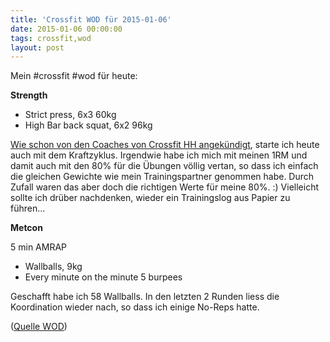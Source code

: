 ```yaml
---
title: 'Crossfit WOD für 2015-01-06'
date: 2015-01-06 00:00:00 
tags: crossfit,wod
layout: post
---
```

Mein #crossfit #wod für heute:

**Strength**

* Strict press, 6x3 60kg
* High Bar back squat, 6x2 96kg

[Wie schon von den Coaches von Crossfit HH angekündigt][1], starte ich heute auch mit dem Kraftzyklus. Irgendwie habe ich mich mit meinen 1RM und damit auch mit den 80% für die Übungen völlig vertan, so dass ich einfach die gleichen Gewichte wie mein Trainingspartner genommen habe. Durch Zufall waren das aber doch die richtigen Werte für meine 80%. :) Vielleicht sollte ich drüber nachdenken, wieder ein Trainingslog aus Papier zu führen...

**Metcon**

5 min AMRAP

* Wallballs, 9kg
* Every minute on the minute 5 burpees

Geschafft habe ich 58 Wallballs. In den letzten 2 Runden liess die Koordination wieder nach, so dass ich einige No-Reps hatte.

([Quelle WOD][0])

[0]: http://www.crossfithh.de/workouts--news/workout-tuesday51
[1]: http://www.crossfithh.de/workouts--news/new-classes

